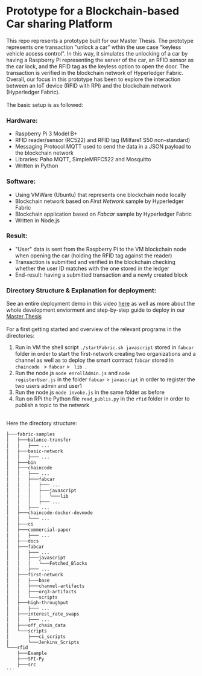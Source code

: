 # Prototype for a Blockchain-based Car sharing Platform
This repo represents a prototype built for our Master Thesis. The prototype represents one transaction "unlock a car" wthin the use case "keyless vehicle access control". In this way, it simulates the unlocking of a car by having a Raspberry Pi representing the server of the car, an RFID sensor as the car lock, and the RFID tag as the keyless option to open the door. The transaction is verified in the blockchain network of Hyperledger Fabric. Overall, our focus in this prototype has been to explore the interaction between an IoT device (RFID with RPi) and the blockchain network (Hyperledger Fabric).
</br></br>The basic setup is as followed:

### Hardware:
* Raspberry Pi 3 Model B+
* RFID reader/sensor (RC522) and RFID tag (Milfare1 S50 non-standard)
* Messaging Protocol MQTT used to send the data in a JSON payload to the blockchain network
* Libraries: Paho MQTT, SimpleMRFC522 and Mosquitto
* Written in Python

### Software:
* Using VMWare (Ubuntu) that represents one blockchain node locally
* Blockchain network based on _First Network_ sample by Hyperledger Fabric
* Blockchain application based on _Fabcar_ sample by Hyperledger Fabric
* Written in Node.js

### Result:
* "User" data is sent from the Raspberry Pi to the VM blockchain node when opening the car (holding the RFID tag against the reader)
* Transaction is submitted and verified in the blockchain checking whether the user ID matches with the one stored in the ledger
* End-result: having a submitted transaction and a newly created block

### Directory Structure & Explanation for deployment:

See an entire deployment demo in this video [here](https://drive.google.com/file/d/1wk_z-Ti5fUyFVi7dkvbGx0Vwpg0IA3VX/view) as well as more about the whole development enviorment and step-by-step guide to deploy in our [Master Thesis](https://drive.google.com/file/d/1mdVALF9bJ8md4Grnq4ViH3_eP_C05UzR/view?usp=sharing)
</br></br>
For a first getting started and overview of the relevant programs in the directories:
1. Run in VM the shell script <code>./startFabric.sh javascript</code> stored in <code>fabcar</code> folder in order to start the first-network creating two organizations and a channel as well as to deploy the smart contract <code>fabcar</code> stored in <code>chaincode </code> > <code>fabcar</code> > <code> lib </code>. 
1. Run the node.js <code>node enrollAdmin.js</code> and <code>node registerUser.js</code> in the folder <code>fabcar</code> > <code>javascript</code> in order to register the two users admin and user1
1. Run the node.js <code>node invoke.js</code> in the same folder as before
1. Run on RPi the Python file <code>read_publis.py</code> in the <code>rfid</code> folder in order to publish a topic to the network </br></br>

Here the directory structure:
```bash
├───fabric-samples
│   ├───balance-transfer
│   │   ├─── ...
│   ├───basic-network
│   │   ├─── ...
│   ├───bin
│   ├───chaincode
│   │   ├─── ...
│   │   ├───fabcar
│   │   │   ├─── ...
│   │   │   ├───javascript
│   │   │   │   └───lib
│   │   │   ├─── ...
│   │   ├─── ...
│   ├───chaincode-docker-devmode
│   │   └─── ...
│   ├───ci
│   ├───commercial-paper
│   │   ├─── ...
│   ├───docs
│   ├───fabcar
│   │   ├─── ...
│   │   ├───javascript
│   │   │   └───Fetched_Blocks
│   │   ├─── ...
│   ├───first-network
│   │   ├───base
│   │   ├───channel-artifacts
│   │   ├───org3-artifacts
│   │   └───scripts
│   ├───high-throughput
│   │   ├─── ...
│   ├───interest_rate_swaps
│   │   ├─── ...
│   ├───off_chain_data
│   └───scripts
│       ├───ci_scripts
│       └───Jenkins_Scripts
└───rfid
    ├───Example
    ├───SPI-Py
    ├───src
'''
